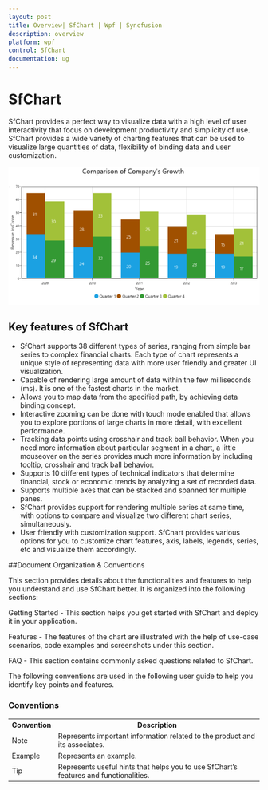 ```yaml
---
layout: post
title: Overview| SfChart | Wpf | Syncfusion
description: overview
platform: wpf
control: SfChart
documentation: ug
---
```


# SfChart

SfChart provides a perfect way to visualize data with a high level of user interactivity that focus on development productivity and simplicity of use. SfChart provides a wide variety of charting features that can be used to visualize large quantities of data, flexibility of binding data and user customization. 

![](Overview_images/Overview_img1.png)



## Key features of SfChart

* SfChart supports 38 different types of series, ranging from simple bar series to complex financial charts. Each type of chart represents a unique style of representing data with more user friendly and greater UI visualization.
* Capable of rendering large amount of data within the few milliseconds (ms). It is one of the fastest charts in the market.
* Allows you to map data from the specified path, by achieving data binding concept.
* Interactive zooming can be done with touch mode enabled that allows you to explore portions of large charts in more detail, with excellent performance.
* Tracking data points using crosshair and track ball behavior. When you need more information about particular segment in a chart, a little mouseover on the series provides much more information by including tooltip, crosshair and track ball behavior.
* Supports 10 different types of technical indicators that determine financial, stock or economic trends by analyzing a set of recorded data. 
* Supports multiple axes that can be stacked and spanned for multiple panes.
* SfChart provides support for rendering multiple series at same time, with options to compare and visualize two different chart series, simultaneously.
* User friendly with customization support. SfChart provides various options for you to customize chart features, axis, labels, legends, series, etc and visualize them accordingly. 


##Document Organization & Conventions

This section provides details about the functionalities and features to help you understand and use SfChart better. It is organized into the following sections:

Getting Started - This section helps you get started with SfChart and deploy it in your application.

Features - The features of the chart are illustrated with the help of use-case scenarios, code examples and screenshots under this section.

FAQ - This section contains commonly asked questions related to SfChart.

The following conventions are used in the following user guide to help you identify key points and features.


### Conventions

<table>
<tr>
<th>
Convention</th><th>
Description</th></tr>
<tr>
<td>
Note</td><td>
Represents important information related to the product and its associates.</td></tr>
<tr>
<td>
Example</td><td>
Represents an example.</td></tr>
<tr>
<td>
Tip</td><td>
Represents useful hints that helps you to use SfChart’s features and functionalities.</td></tr>
</table>



